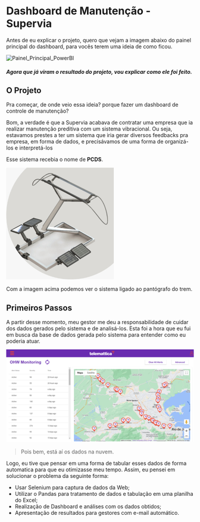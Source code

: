 
# Dashboard de Manutenção - Supervia

Antes de eu explicar o projeto, quero que vejam a imagem abaixo do painel principal do dashboard, para vocês terem uma ideia de como ficou. </br>


![Painel_Principal_PowerBI](https://user-images.githubusercontent.com/121468880/209687549-cf1b0296-71f2-4317-8593-906da1c0dad8.png)

##### Agora que já viram o resultado do projeto, vou explicar como ele foi feito. 

## O Projeto

Pra começar, de onde veio essa ideia? porque fazer um dashboard de controle de manutenção? </br>

Bom, a verdade é que a Supervia acabava de contratar uma empresa que ia realizar manutenção preditiva com um sistema vibracional.
Ou seja, estavamos prestes a ter um sistema que iria gerar diversos feedbacks pra empresa, em forma de dados, e precisávamos de uma forma de organizá-los e interpretá-los</br>

Esse sistema recebia o nome de **PCDS**.</br>

<p allign = 'center'>
<img  height = "300" src="Imagens\ImagemPCDS.jpeg">
</p>

Com a imagem acima podemos ver o sistema ligado ao pantógrafo do trem.</br>

## Primeiros Passos

A partir desse momento, meu gestor me deu a responsabilidade de cuidar dos dados gerados pelo sistema e de analisá-los. Esta foi a hora que eu fui em busca da base de dados gerada pelo sistema para entender como eu poderia atuar.</br>


![Telematica](Imagens\Telematica.png)

> Pois bem, está aí os dados na nuvem.

Logo, eu tive que pensar em uma forma de tabular esses dados de forma automatica para que eu otimizasse meu tempo. Assim, eu pensei em solucionar o problema da seguinte forma:
* Usar Selenium para captura de dados da Web;
* Utilizar o Pandas para tratamento de dados e tabulação em uma planilha do Excel;
* Realização de Dashboard e análises com os dados obtidos;
* Apresentação de resultados para gestores com e-mail automático.

</br>
